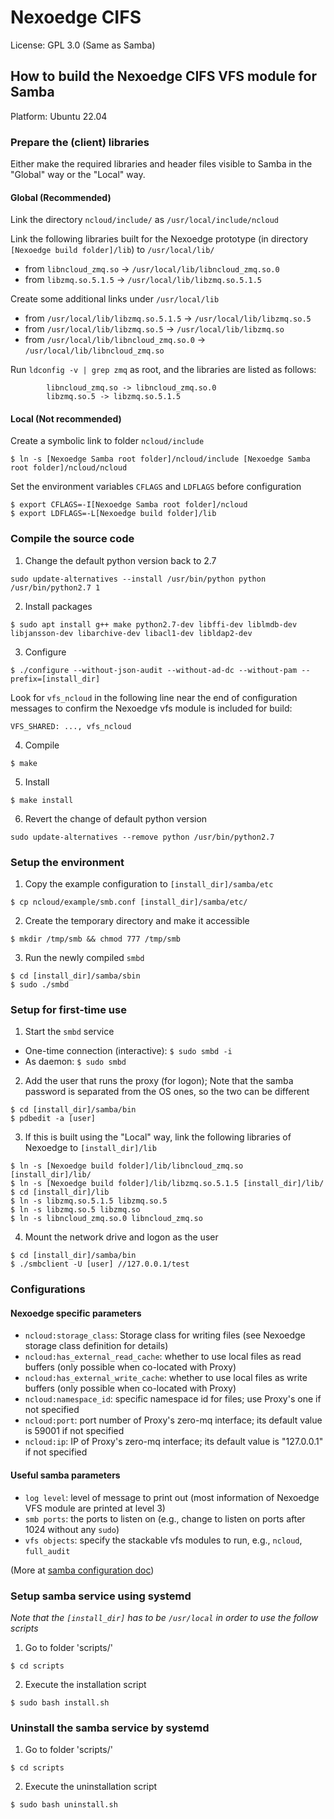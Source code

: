 # Nexoedge CIFS

License: GPL 3.0 (Same as Samba)

## How to build the Nexoedge CIFS VFS module for Samba

Platform: Ubuntu 22.04

### Prepare the (client) libraries

Either make the required libraries and header files visible to Samba in the "Global" way or the "Local" way.

#### Global (Recommended)

Link the directory `ncloud/include/` as `/usr/local/include/ncloud`


Link the following libraries built for the Nexoedge prototype (in directory `[Nexoedge build folder]/lib`) to `/usr/local/lib/`

- from `libncloud_zmq.so` -> `/usr/local/lib/libncloud_zmq.so.0`
- from `libzmq.so.5.1.5` -> `/usr/local/lib/libzmq.so.5.1.5`


Create some additional links under `/usr/local/lib`

- from `/usr/local/lib/libzmq.so.5.1.5` -> `/usr/local/lib/libzmq.so.5`
- from `/usr/local/lib/libzmq.so.5` -> `/usr/local/lib/libzmq.so`
- from `/usr/local/lib/libncloud_zmq.so.0` -> `/usr/local/lib/libncloud_zmq.so`


Run `ldconfig -v | grep zmq` as root, and the libraries are listed as follows:

```
        libncloud_zmq.so -> libncloud_zmq.so.0
        libzmq.so.5 -> libzmq.so.5.1.5
```

#### Local (Not recommended)

Create a symbolic link to folder `ncloud/include`
```
$ ln -s [Nexoedge Samba root folder]/ncloud/include [Nexoedge Samba root folder]/ncloud/ncloud
```


Set the environment variables `CFLAGS` and `LDFLAGS` before configuration
```
$ export CFLAGS=-I[Nexoedge Samba root folder]/ncloud
$ export LDFLAGS=-L[Nexoedge build folder]/lib
```

### Compile the source code

1. Change the default python version back to 2.7
```
sudo update-alternatives --install /usr/bin/python python /usr/bin/python2.7 1
```

2. Install packages
```
$ sudo apt install g++ make python2.7-dev libffi-dev liblmdb-dev libjansson-dev libarchive-dev libacl1-dev libldap2-dev
```

3. Configure
```
$ ./configure --without-json-audit --without-ad-dc --without-pam --prefix=[install_dir]
```
Look for `vfs_ncloud` in the following line near the end of configuration messages to confirm the Nexoedge vfs module is included for build:
```
VFS_SHARED: ..., vfs_ncloud
```

4. Compile
```
$ make
```

5. Install
```
$ make install
```

6. Revert the change of default python version
```
sudo update-alternatives --remove python /usr/bin/python2.7
```

### Setup the environment

1. Copy the example configuration to `[install_dir]/samba/etc`
```
$ cp ncloud/example/smb.conf [install_dir]/samba/etc/
```

2. Create the temporary directory and make it accessible
```
$ mkdir /tmp/smb && chmod 777 /tmp/smb
```

3. Run the newly compiled `smbd`
```
$ cd [install_dir]/samba/sbin
$ sudo ./smbd
```

### Setup for first-time use

1. Start the `smbd` service
  - One-time connection (interactive): `$ sudo smbd -i`
  - As daemon: `$ sudo smbd`

2. Add the user that runs the proxy (for logon); Note that the samba password is separated from the OS ones, so the two can be different
```
$ cd [install_dir]/samba/bin
$ pdbedit -a [user]
```

3. If this is built using the "Local" way, link the following libraries of Nexoedge to `[install_dir]/lib`
```
$ ln -s [Nexoedge build folder]/lib/libncloud_zmq.so [install_dir]/lib/
$ ln -s [Nexoedge build folder]/lib/libzmq.so.5.1.5 [install_dir]/lib/
$ cd [install_dir]/lib
$ ln -s libzmq.so.5.1.5 libzmq.so.5
$ ln -s libzmq.so.5 libzmq.so
$ ln -s libncloud_zmq.so.0 libncloud_zmq.so
```

4. Mount the network drive and logon as the user
```
$ cd [install_dir]/samba/bin
$ ./smbclient -U [user] //127.0.0.1/test
```

### Configurations

#### Nexoedge specific parameters

- `ncloud:storage_class`: Storage class for writing files (see Nexoedge storage class definition for details)
- `ncloud:has_external_read_cache`: whether to use local files as read buffers (only possible when co-located with Proxy)
- `ncloud:has_external_write_cache`: whether to use local files as write buffers (only possible when co-located with Proxy)
- `ncloud:namespace_id`: specific namespace id for files; use Proxy's one if not specified
- `ncloud:port`: port number of Proxy's zero-mq interface; its default value is 59001 if not specified 
- `ncloud:ip`: IP of Proxy's zero-mq interface; its default value is "127.0.0.1" if not specified 

#### Useful samba parameters

- `log level`: level of message to print out (most information of Nexoedge VFS module are printed at level 3)
- `smb ports`: the ports to listen on (e.g., change to listen on ports after 1024 without any `sudo`)
- `vfs objects`: specify the stackable vfs modules to run, e.g., `ncloud`, `full_audit`

(More at [samba configuration doc][samba_config])


### Setup samba service using systemd
*Note that the `[install_dir]` has to be `/usr/local` in order to use the follow scripts*

1. Go to folder 'scripts/'
```
$ cd scripts
```

2. Execute the installation script
```
$ sudo bash install.sh
```

### Uninstall the samba service by systemd

1. Go to folder 'scripts/'
```
$ cd scripts
```

2. Execute the uninstallation script
```
$ sudo bash uninstall.sh
```


[samba_config]: https://www.samba.org/samba/docs/current/man-html/smb.conf.5.html
